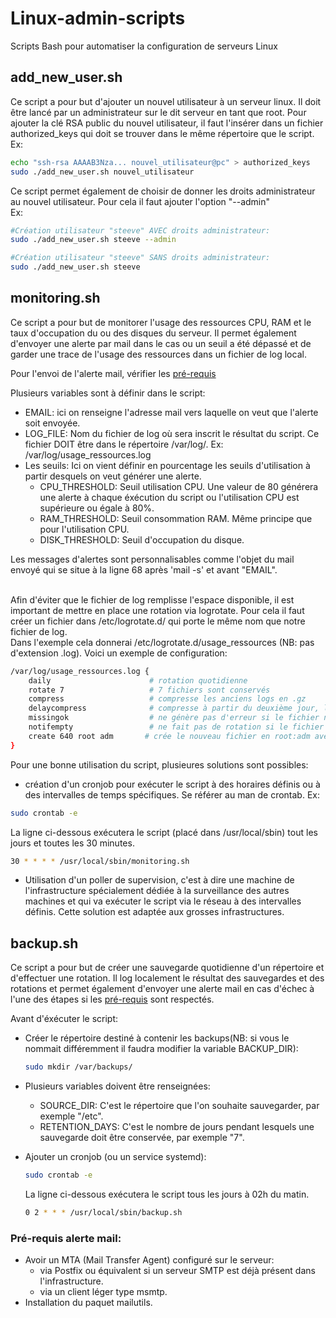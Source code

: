 # Linux-admin-scripts
Scripts Bash pour automatiser la configuration de serveurs Linux

## add_new_user.sh

Ce script a pour but d'ajouter un nouvel utilisateur à un serveur linux. Il doit être lancé par un administrateur sur le dit serveur en tant que root.
Pour ajouter la clé RSA public du nouvel utilisateur, il faut l'insérer dans un fichier authorized_keys qui doit se trouver dans le même répertoire que le script.
</br>Ex:
```bash
echo "ssh-rsa AAAAB3Nza... nouvel_utilisateur@pc" > authorized_keys
sudo ./add_new_user.sh nouvel_utilisateur
```
Ce script permet également de choisir de donner les droits administrateur au nouvel utilisateur. Pour cela il faut ajouter l'option "--admin"
</br>Ex:
```bash
#Création utilisateur "steeve" AVEC droits administrateur:
sudo ./add_new_user.sh steeve --admin

#Création utilisateur "steeve" SANS droits administrateur:
sudo ./add_new_user.sh steeve
```

## monitoring.sh

Ce script a pour but de monitorer l'usage des ressources CPU, RAM et le taux d'occupation du ou des disques du serveur. Il permet également d'envoyer une alerte par mail dans le cas ou un seuil a été dépassé et de garder une trace de l'usage des ressources dans un fichier de log local.</br>

Pour l'envoi de l'alerte mail, vérifier les [pré-requis](#pré-requis-alerte-mail)

Plusieurs variables sont à définir dans le script:
- EMAIL: ici on renseigne l'adresse mail vers laquelle on veut que l'alerte soit envoyée.
- LOG_FILE: Nom du fichier de log où sera inscrit le résultat du script. Ce fichier DOIT être dans le répertoire /var/log/. Ex: /var/log/usage_ressources.log
- Les seuils: Ici on vient définir en pourcentage les seuils d'utilisation à partir desquels on veut générer une alerte.
  - CPU_THRESHOLD: Seuil utilisation CPU. Une valeur de 80 générera une alerte à chaque éxécution du script ou l'utilisation CPU est supérieure ou égale à 80%.
  - RAM_THRESHOLD: Seuil consommation RAM. Même principe que pour l'utilisation CPU.
  - DISK_THRESHOLD: Seuil d'occupation du disque.

Les messages d'alertes sont personnalisables comme l'objet du mail envoyé qui se situe à la ligne 68 après 'mail -s' et avant "EMAIL".</br></br>

Afin d'éviter que le fichier de log remplisse l'espace disponible, il est important de mettre en place une rotation via logrotate. Pour cela il faut créer un fichier dans /etc/logrotate.d/ qui porte le même nom que notre fichier de log.</br>Dans l'exemple cela donnerai /etc/logrotate.d/usage_ressources (NB: pas d'extension .log). Voici un exemple de configuration:
```bash
/var/log/usage_ressources.log {
    daily                      # rotation quotidienne
    rotate 7                   # 7 fichiers sont conservés 
    compress                   # compresse les anciens logs en .gz
    delaycompress              # compresse à partir du deuxième jour, le fichier de la veille reste donc lisible/non-compressé
    missingok                  # ne génère pas d'erreur si le fichier n'existe pas
    notifempty                 # ne fait pas de rotation si le fichier est vide
    create 640 root adm       # crée le nouveau fichier en root:adm avec les droits ugo rw-r----- 
}
```

Pour une bonne utilisation du script, plusieures solutions sont possibles:
- création d'un cronjob pour exécuter le script à des horaires définis ou à des intervalles de temps spécifiques. Se référer au man de crontab. Ex:
```bash
sudo crontab -e
```
La ligne ci-dessous exécutera le script (placé dans /usr/local/sbin) tout les jours et toutes les 30 minutes.

```bash
30 * * * * /usr/local/sbin/monitoring.sh
```
- Utilisation d'un poller de supervision, c'est à dire une machine de l'infrastructure spécialement dédiée à la surveillance des autres machines et qui va exécuter le script via le réseau à des intervalles définis. Cette solution est adaptée aux grosses infrastructures.

## backup.sh

Ce script a pour but de créer une sauvegarde quotidienne d'un répertoire et d'effectuer une rotation. Il log localement le résultat des sauvegardes et des rotations et permet également d'envoyer une alerte mail en cas d'échec à l'une des étapes si les [pré-requis](pré-requis-alerte-mail) sont respectés.

Avant d'éxécuter le script:
- Créer le répertoire destiné à contenir les backups(NB: si vous le nommait différemment il faudra modifier la variable BACKUP_DIR):
  ```bash
  sudo mkdir /var/backups/
  ```
- Plusieurs variables doivent être renseignées:
  - SOURCE_DIR: C'est le répertoire que l'on souhaite sauvegarder, par exemple "/etc".
  - RETENTION_DAYS: C'est le nombre de jours pendant lesquels une sauvegarde doit être conservée, par exemple "7".
 
- Ajouter un cronjob (ou un service systemd):
  ```bash
  sudo crontab -e
  ```
  La ligne ci-dessous exécutera le script tous les jours à 02h du matin.

  ```bash
  0 2 * * * /usr/local/sbin/backup.sh
  ```


### Pré-requis alerte mail:
- Avoir un MTA (Mail Transfer Agent) configuré sur le serveur:
   - via Postfix ou équivalent si un serveur SMTP est déjà présent dans l'infrastructure.
   - via un client léger type msmtp.
- Installation du paquet mailutils.
